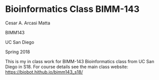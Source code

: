 # Bioinformatics Class BIMM-143

Cesar A. Arcasi Matta

BIMM143

UC San Diego

Spring 2018

This is my in class work for BIMM-143 Bioinformatics class from UC San Diego in S18. For course details see the main class website: https://biobot.hithub.io/bimm143_s18/
